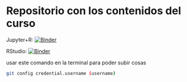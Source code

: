 Repositorio con los contenidos del curso
========================================
Jupyter+R: [![Binder](http://mybinder.org/badge.svg)](http://beta.mybinder.org/v2/gh/JoseMontanaC/Curso-Konrad-Lorentz/master?urlpath=lab)

RStudio: [![Binder](http://mybinder.org/badge.svg)](http://beta.mybinder.org/v2/gh/JoseMontanaC/Curso-Konrad-Lorentz/master?urlpath=rstudio)


usar este comando en la terminal para poder subir cosas

```bash
git config credential.username (username)
```
